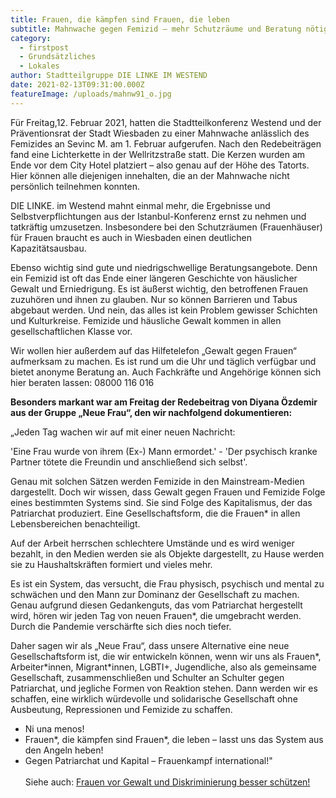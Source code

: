 ```yaml
---
title: Frauen, die kämpfen sind Frauen, die leben
subtitle: Mahnwache gegen Femizid – mehr Schutzräume und Beratung nötig!
category:
  - firstpost
  - Grundsätzliches
  - Lokales
author: Stadtteilgruppe DIE LINKE IM WESTEND
date: 2021-02-13T09:31:00.000Z
featureImage: /uploads/mahnw91_o.jpg
---
```

Für Freitag,12. Februar 2021, hatten die Stadtteilkonferenz Westend und der Präventionsrat der Stadt Wiesbaden zu einer Mahnwache anlässlich des Femizides an Sevinc M. am 1. Februar aufgerufen. Nach den Redebeiträgen fand eine Lichterkette in der Wellritzstraße statt. Die Kerzen wurden am Ende vor dem City Hotel platziert – also genau auf der Höhe des Tatorts. Hier können alle diejenigen innehalten, die an der Mahnwache nicht persönlich teilnehmen konnten.

DIE LINKE. im Westend mahnt einmal mehr, die Ergebnisse und Selbstverpflichtungen aus der Istanbul-Konferenz ernst zu nehmen und tatkräftig umzusetzen. Insbesondere bei den Schutzräumen (Frauenhäuser) für Frauen braucht es auch in Wiesbaden einen deutlichen Kapazitätsausbau.

Ebenso wichtig sind gute und niedrigschwellige Beratungsangebote. Denn ein Femizid ist oft das Ende einer längeren Geschichte von häuslicher Gewalt und Erniedrigung. Es ist äußerst wichtig, den betroffenen Frauen zuzuhören und ihnen zu glauben. Nur so können Barrieren und Tabus abgebaut werden. Und nein, das alles ist kein Problem gewisser Schichten und Kulturkreise. Femizide und häusliche Gewalt kommen in allen gesellschaftlichen Klasse vor.

Wir wollen hier außerdem auf das Hilfetelefon „Gewalt gegen Frauen“ aufmerksam zu machen. Es ist rund um die Uhr und täglich verfügbar und bietet anonyme Beratung an. Auch Fachkräfte und Angehörige können sich hier beraten lassen: 08000 116 016

**Besonders markant war am Freitag der Redebeitrag von Diyana Özdemir aus der Gruppe „Neue Frau“, den wir nachfolgend dokumentieren:**

„Jeden Tag wachen wir auf mit einer neuen Nachricht:

'Eine Frau wurde von ihrem (Ex-) Mann ermordet.' - 'Der psychisch kranke Partner tötete die Freundin und anschließend sich selbst'.

Genau mit solchen Sätzen werden Femizide in den Mainstream-Medien dargestellt. Doch wir wissen, dass Gewalt gegen Frauen und Femizide Folge eines bestimmten Systems sind. Sie sind Folge des Kapitalismus, der das Patriarchat produziert. Eine Gesellschaftsform, die die Frauen* in allen Lebensbereichen benachteiligt.

Auf der Arbeit herrschen schlechtere Umstände und es wird weniger bezahlt, in den Medien werden sie als Objekte dargestellt, zu Hause werden sie zu Haushaltskräften formiert und vieles mehr.

Es ist ein System, das versucht, die Frau physisch, psychisch und mental zu schwächen und den Mann zur Dominanz der Gesellschaft zu machen. Genau aufgrund diesen Gedankenguts, das vom Patriarchat hergestellt wird, hören wir jeden Tag von neuen Frauen*, die umgebracht werden. Durch die Pandemie verschärfte sich dies noch tiefer.

Daher sagen wir als „Neue Frau“, dass unsere Alternative eine neue Gesellschaftsform ist, die wir entwickeln können, wenn wir uns als Frauen\*, Arbeiter\*innen, Migrant*innen, LGBTI+, Jugendliche, also als gemeinsame Gesellschaft, zusammenschließen und Schulter an Schulter gegen Patriarchat, und jegliche Formen von Reaktion stehen. Dann werden wir es schaffen, eine wirklich würdevolle und solidarische Gesellschaft ohne Ausbeutung, Repressionen und Femizide zu schaffen.

* Ni una menos!
* Frauen\*, die kämpfen sind Frauen\*, die leben – lasst uns das System aus den Angeln heben!
* Gegen Patriarchat und Kapital – Frauenkampf international!"\
  \
  Siehe auch: [Frauen vor Gewalt und Diskriminierung besser schützen!](https://www.linke-im-westend.de/frauen-besser-vor-gewalt-und-diskriminierung-sch%C3%BCtzen)
